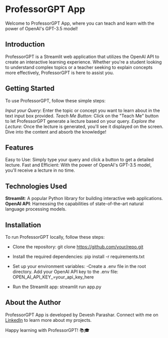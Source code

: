 # ProfessorGPT App
Welcome to ProfessorGPT App, where you can teach and learn with the power of OpenAI's GPT-3.5 model!

## Introduction
ProfessorGPT is a Streamlit web application that utilizes the OpenAI API to create an interactive learning experience.
Whether you're a student looking to understand complex topics or a teacher seeking to explain concepts more effectively, ProfessorGPT is here to assist you.

## Getting Started
To use ProfessorGPT, follow these simple steps:

*Input your Query*: Enter the topic or concept you want to learn about in the text input box provided.
*Teach Me Button*: Click on the "Teach Me" button to let ProfessorGPT generate a lecture based on your query.
*Explore the Lecture*: Once the lecture is generated, you'll see it displayed on the screen. Dive into the content and absorb the knowledge!

## Features
Easy to Use: Simply type your query and click a button to get a detailed lecture.
Fast and Efficient: With the power of OpenAI's GPT-3.5 model, you'll receive a lecture in no time.

## Technologies Used
**Streamlit**: A popular Python library for building interactive web applications.
**OpenAI API**: Harnessing the capabilities of state-of-the-art natural language processing models.

## Installation
To run ProfessorGPT locally, follow these steps:

- Clone the repository:
git clone https://github.com/your/repo.git

- Install the required dependencies:
pip install -r requirements.txt

- Set up your environment variables:
-Create a .env file in the root directory.
Add your OpenAI API key to the .env file:
OPEN_AI_API_KEY_=your_api_key_here

- Run the Streamlit app:
streamlit run app.py

## About the Author
ProfessorGPT App is developed by Devesh Parashar. Connect with me on [LinkedIn](https://www.linkedin.com/in/devesh-parashar/) to learn more about my projects.

Happy learning with ProfessorGPT! 📚🎓
